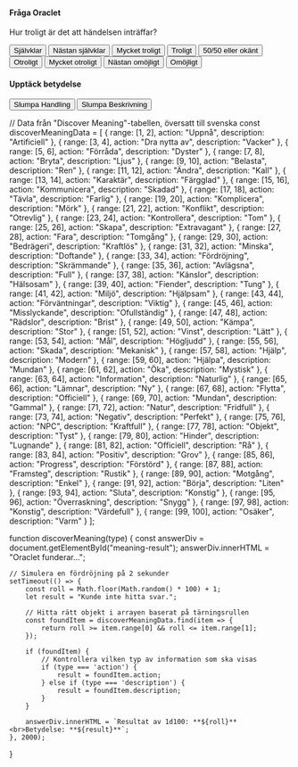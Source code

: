 <div class="oracle-container">
    <h4>Fråga Oraclet</h4>
    <p>Hur troligt är det att händelsen inträffar?</p>
    <button onclick="askOracle('Självklar')">Självklar</button>
    <button onclick="askOracle('Nästan självklar')">Nästan självklar</button>
    <button onclick="askOracle('Mycket troligt')">Mycket troligt</button>
    <button onclick="askOracle('Troligt')">Troligt</button>
    <button onclick="askOracle('50/50 eller okänt')">50/50 eller okänt</button>
    <button onclick="askOracle('Otroligt')">Otroligt</button>
    <button onclick="askOracle('Mycket otroligt')">Mycket otroligt</button>
    <button onclick="askOracle('Nästan omöjligt')">Nästan omöjligt</button>
    <button onclick="askOracle('Omöjligt')">Omöjligt</button>
</div>
<div id="oracle-answer"></div>

<div class="oracle-container">
    <h4>Upptäck betydelse</h4>
    <button onclick="discoverMeaning('action')">Slumpa Handling</button>
    <button onclick="discoverMeaning('description')">Slumpa Beskrivning</button>
</div>
<div id="meaning-result"></div>

// Data från "Discover Meaning"-tabellen, översatt till svenska
const discoverMeaningData = [
    { range: [1, 2], action: "Uppnå", description: "Artificiell" },
    { range: [3, 4], action: "Dra nytta av", description: "Vacker" },
    { range: [5, 6], action: "Förråda", description: "Dyster" },
    { range: [7, 8], action: "Bryta", description: "Ljus" },
    { range: [9, 10], action: "Belasta", description: "Ren" },
    { range: [11, 12], action: "Ändra", description: "Kall" },
    { range: [13, 14], action: "Karaktär", description: "Färgglad" },
    { range: [15, 16], action: "Kommunicera", description: "Skadad" },
    { range: [17, 18], action: "Tävla", description: "Farlig" },
    { range: [19, 20], action: "Komplicera", description: "Mörk" },
    { range: [21, 22], action: "Konflikt", description: "Otrevlig" },
    { range: [23, 24], action: "Kontrollera", description: "Tom" },
    { range: [25, 26], action: "Skapa", description: "Extravagant" },
    { range: [27, 28], action: "Fara", description: "Tomgång" },
    { range: [29, 30], action: "Bedrägeri", description: "Kraftlös" },
    { range: [31, 32], action: "Minska", description: "Doftande" },
    { range: [33, 34], action: "Fördröjning", description: "Skrämmande" },
    { range: [35, 36], action: "Avlägsna", description: "Full" },
    { range: [37, 38], action: "Känslor", description: "Hälsosam" },
    { range: [39, 40], action: "Fiender", description: "Tung" },
    { range: [41, 42], action: "Miljö", description: "Hjälpsam" },
    { range: [43, 44], action: "Förväntningar", description: "Viktig" },
    { range: [45, 46], action: "Misslyckande", description: "Ofullständig" },
    { range: [47, 48], action: "Rädslor", description: "Brist" },
    { range: [49, 50], action: "Kämpa", description: "Stor" },
    { range: [51, 52], action: "Vinst", description: "Lätt" },
    { range: [53, 54], action: "Mål", description: "Högljudd" },
    { range: [55, 56], action: "Skada", description: "Mekanisk" },
    { range: [57, 58], action: "Hjälp", description: "Modern" },
    { range: [59, 60], action: "Hjälpa", description: "Mundan" },
    { range: [61, 62], action: "Öka", description: "Mystisk" },
    { range: [63, 64], action: "Information", description: "Naturlig" },
    { range: [65, 66], action: "Lämnar", description: "Ny" },
    { range: [67, 68], action: "Flytta", description: "Officiell" },
    { range: [69, 70], action: "Mundan", description: "Gammal" },
    { range: [71, 72], action: "Natur", description: "Fridfull" },
    { range: [73, 74], action: "Negativ", description: "Perfekt" },
    { range: [75, 76], action: "NPC", description: "Kraftfull" },
    { range: [77, 78], action: "Objekt", description: "Tyst" },
    { range: [79, 80], action: "Hinder", description: "Lugnande" },
    { range: [81, 82], action: "Officiell", description: "Rå" },
    { range: [83, 84], action: "Positiv", description: "Grov" },
    { range: [85, 86], action: "Progress", description: "Förstörd" },
    { range: [87, 88], action: "Framsteg", description: "Rustik" },
    { range: [89, 90], action: "Motgång", description: "Enkel" },
    { range: [91, 92], action: "Börja", description: "Liten" },
    { range: [93, 94], action: "Sluta", description: "Konstig" },
    { range: [95, 96], action: "Överraskning", description: "Snygg" },
    { range: [97, 98], action: "Konstig", description: "Värdefull" },
    { range: [99, 100], action: "Osäker", description: "Varm" }
];

function discoverMeaning(type) {
    const answerDiv = document.getElementById("meaning-result");
    answerDiv.innerHTML = "Oraclet funderar...";

    // Simulera en fördröjning på 2 sekunder
    setTimeout(() => {
        const roll = Math.floor(Math.random() * 100) + 1;
        let result = "Kunde inte hitta svar.";

        // Hitta rätt objekt i arrayen baserat på tärningsrullen
        const foundItem = discoverMeaningData.find(item => {
            return roll >= item.range[0] && roll <= item.range[1];
        });

        if (foundItem) {
            // Kontrollera vilken typ av information som ska visas
            if (type === 'action') {
                result = foundItem.action;
            } else if (type === 'description') {
                result = foundItem.description;
            }
        }
        
        answerDiv.innerHTML = `Resultat av 1d100: **${roll}**<br>Betydelse: **${result}**`;
    }, 2000);
}